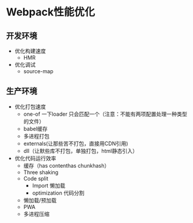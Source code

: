 # Webpack性能优化

## 开发环境

- 优化构建速度
  - HMR
- 优化调试
  - source-map

## 生产环境

- 优化打包速度
  - one-of  一下loader 只会匹配一个（注意：不能有两项配置处理一种类型的文件）
  - babel缓存
  - 多进程打包
  - externals(让那些苦不打包，直接用CDN引用)
  - dll（让默些库不打包，单独打包，html静态引入）
- 优化代码运行效率
  - 缓存（has contenthas chunkhash）
  - Three shaking
  - Code split
    - Import 懒加载
    - optimization 代码分割
  - 懒加载/预加载
  - PWA
  - 多进程压缩

